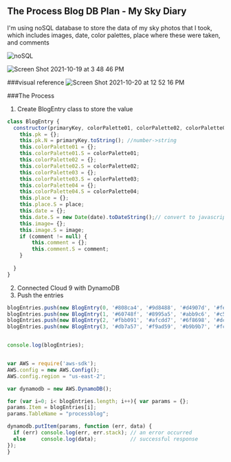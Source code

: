 ## The Process Blog DB Plan - My Sky Diary

I'm using noSQL database to store the data of my sky photos that I took, which includes images, date, color palettes, place where these were taken, and comments

![noSQL](https://user-images.githubusercontent.com/86972559/138000480-29979e8f-2d15-438a-a6a2-6b36bb04ae03.png)

![Screen Shot 2021-10-19 at 3 48 46 PM](https://user-images.githubusercontent.com/86972559/138000505-64609b3f-2404-4fc4-9add-7231dbe703d9.png)

###visual reference
![Screen Shot 2021-10-20 at 12 52 16 PM](https://user-images.githubusercontent.com/86972559/138137076-8bd4ddc2-a41d-4afb-ac44-9883bd35d2e1.png)




###The Process
1. Create BlogEntry class to store the value
```js
class BlogEntry {
  constructor(primaryKey, colorPalette01, colorPalette02, colorPalette03, colorPalette04, place, date, image, comment) {
    this.pk = {};
    this.pk.N = primaryKey.toString(); //number->string
    this.colorPalette01 = {};
    this.colorPalette01.S = colorPalette01;
    this.colorPalette02 = {};
    this.colorPalette02.S = colorPalette02;
    this.colorPalette03 = {};
    this.colorPalette03.S = colorPalette03;
    this.colorPalette04 = {};
    this.colorPalette04.S = colorPalette04;
    this.place = {};
    this.place.S = place;
    this.date = {}; 
    this.date.S = new Date(date).toDateString();// convert to javascript date format
    this.image= {};
    this.image.S = image;
    if (comment != null) {
        this.comment = {};
        this.comment.S = comment; 
    }
    
  }
}
```

2. Connected Cloud 9 with DynamoDB
3. Push the entries
```js
blogEntries.push(new BlogEntry(0, '#808ca4', '#9d8488', '#d4907d', '#fea67a', 'Tokyo,Japan', 'March 13, 2021', 'https://drive.google.com/drive/u/0/folders/1KRGQ93NGK9PMdQ_bhDOWO-eoeZLjdSIc', 'on the way to home after working!'))
blogEntries.push(new BlogEntry(1, '#60748f', '#8995a5', '#abb9c6', '#c5d0d4', 'Tokyo,Japan', 'April 08, 2021', 'https://drive.google.com/drive/u/0/folders/1KRGQ93NGK9PMdQ_bhDOWO-eoeZLjdSIc', 'Heading back to Korea after family trip'))
blogEntries.push(new BlogEntry(2, '#fbb091', '#afcdd7', '#6f8698', '#dcd1b5', 'Tokyo,Japan', 'May 05, 2021', 'https://drive.google.com/drive/u/0/folders/1KRGQ93NGK9PMdQ_bhDOWO-eoeZLjdSIc'))
blogEntries.push(new BlogEntry(3, '#db7a57', '#f9ad59', '#b9b9b7', '#fcb479', 'Tokyo,Japan', 'May 10, 2021', 'https://drive.google.com/drive/u/0/folders/1KRGQ93NGK9PMdQ_bhDOWO-eoeZLjdSIc'))


console.log(blogEntries);


var AWS = require('aws-sdk');
AWS.config = new AWS.Config();
AWS.config.region = "us-east-2";

var dynamodb = new AWS.DynamoDB();

for (var i=0; i< blogEntries.length; i++){ var params = {};
params.Item = blogEntries[i]; 
params.TableName = "processblog";

dynamodb.putItem(params, function (err, data) {
  if (err) console.log(err, err.stack); // an error occurred
  else     console.log(data);           // successful response
});
}
```
